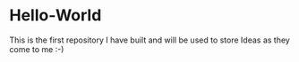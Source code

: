 # Hello-World
This is the first repository I have built and will be used to store Ideas as they come to me :-)
